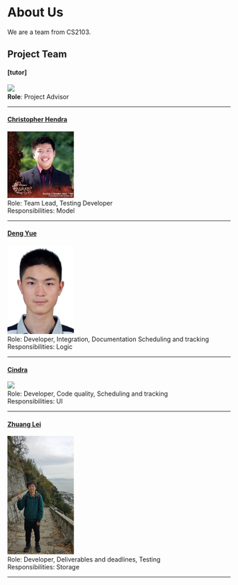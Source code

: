 # About Us

We are a team from CS2103.

## Project Team

#### [tutor]
<img src="images/DamithRajapakse.jpg" width="150"><br>
**Role**: Project Advisor

-----

#### [Christopher Hendra](http://github.com/chrishendra93)
<img src="images/ChristopherHendra.jpg" width="150"><br>
Role: Team Lead, Testing Developer<br>
Responsibilities: Model

-----

#### [Deng Yue](http://github.com/spenceryue97)
<img src="images/DengYue.jpg" width="150"><br>
Role: Developer, Integration, Documentation Scheduling and tracking <br>
Responsibilities: Logic

-----

#### [Cindra](http://github.com/cindratan)
<img src="images/MartinChoo.jpg" width="150"><br>
Role: Developer, Code quality, Scheduling and tracking <br>
Responsibilities: UI

-----

#### [Zhuang Lei](https://github.com/zl1993)
<img src="images/ZhuangLei.jpg" width="150"><br>
 Role: Developer, Deliverables and deadlines, Testing <br>
 Responsibilities: Storage

 -----


